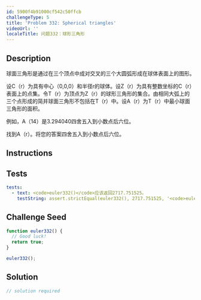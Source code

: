 ```yaml
---
id: 5900f4b91000cf542c50ffcb
challengeType: 5
title: 'Problem 332: Spherical triangles'
videoUrl: ''
localeTitle: 问题332：球形三角形
---
```


## Description
<section id="description">球面三角形是通过在三个顶点中成对交叉的三个大圆弧形成在球体表面上的图形。 <p>设C（r）为具有中心（0,0,0）和半径r的球体。设Z（r）为具有整数坐标的C（r）表面上的点集。令T（r）为顶点为Z（r）的球形三角形的集合。由相同大弧上的三个点形成的简并球面三角形不包括在T（r）中。设A（r）为T（r）中最小球面三角形的面积。 </p><p>例如，A（14）是3.294040四舍五入到小数点后六位。 </p><p>找到A（r）。将您的答案四舍五入到小数点后六位。 </p></section>

## Instructions
<section id="instructions">
</section>

## Tests
<section id='tests'>

```yml
tests:
  - text: <code>euler332()</code>应该返回2717.751525。
    testString: assert.strictEqual(euler332(), 2717.751525, '<code>euler332()</code> should return 2717.751525.');

```

</section>

## Challenge Seed
<section id='challengeSeed'>

<div id='js-seed'>

```js
function euler332() {
  // Good luck!
  return true;
}

euler332();

```

</div>



</section>

## Solution
<section id='solution'>

```js
// solution required
```
</section>
